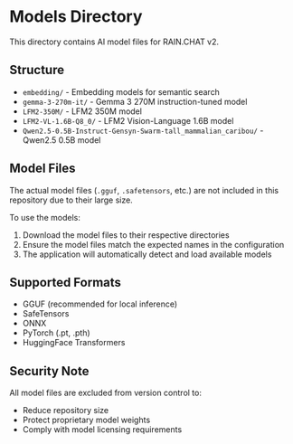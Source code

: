 # Models Directory

This directory contains AI model files for RAIN.CHAT v2.

## Structure

- `embedding/` - Embedding models for semantic search
- `gemma-3-270m-it/` - Gemma 3 270M instruction-tuned model
- `LFM2-350M/` - LFM2 350M model
- `LFM2-VL-1.6B-Q8_0/` - LFM2 Vision-Language 1.6B model
- `Qwen2.5-0.5B-Instruct-Gensyn-Swarm-tall_mammalian_caribou/` - Qwen2.5 0.5B model

## Model Files

The actual model files (`.gguf`, `.safetensors`, etc.) are not included in this repository due to their large size. 

To use the models:
1. Download the model files to their respective directories
2. Ensure the model files match the expected names in the configuration
3. The application will automatically detect and load available models

## Supported Formats

- GGUF (recommended for local inference)
- SafeTensors
- ONNX
- PyTorch (.pt, .pth)
- HuggingFace Transformers

## Security Note

All model files are excluded from version control to:
- Reduce repository size
- Protect proprietary model weights
- Comply with model licensing requirements
